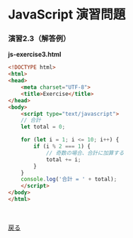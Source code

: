 # JavaScript 演習問題

### 演習2.3（解答例）

**js-exercise3.html**

```html
<!DOCTYPE html>
<html>
<head>
    <meta charset="UTF-8">
    <title>Exercise</title>
</head>
<body>
    <script type="text/javascript">
    // 合計
    let total = 0;

    for (let i = 1; i <= 10; i++) {
        if (i % 2 === 1) {
            // 奇数の場合、合計に加算する
            total += i;
        }
    }
    console.log('合計 = ' + total);
    </script>
</body>
</html>
```

<br>

[戻る](../../..)